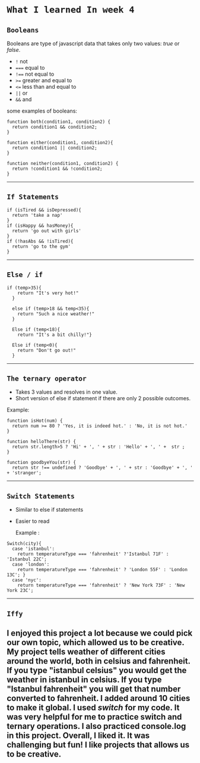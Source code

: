 # `What I learned In week 4`

## `Booleans`
Booleans are type of javascript data that takes  only two values: *true* or *false*.
* `!` not 
* `===` equal to 
* `!==` not equal to
* `>=` greater and equal to
* `<=` less than and equal to 
* `||` or
* `&&` and

some examples of booleans:
```
function both(condition1, condition2) {
  return condition1 && condition2;
}

function either(condition1, condition2){
  return condition1 || condition2;
}

function neither(condition1, condition2) {
  return !condition1 && !condition2;
}
```
---
## `If Statements`

```
if (isTired && isDepressed){
  return 'take a nap'
}
if (isHappy && hasMoney){
  return 'go out with girls'
}
if (!hasAbs && !isTired){
  return 'go to the gym'
}
```
---

## `Else / if`
```
if (temp>35){
    return "It's very hot!"
  }

  else if (temp>18 && temp<35){
    return "Such a nice weather!"
  }

  Else if (temp<18){
    return "It's a bit chilly!"}

  Else if (temp<0){
    return "Don't go out!"
  }
```

---

## `The ternary operator`

* Takes 3 values and resolves in one value.
* Short version of else if statement if there are only 2 possible outcomes.
  
Example: 

```
function isHot(num) {
  return num >= 80 ? 'Yes, it is indeed hot.' : 'No, it is not hot.'
}

function helloThere(str) {
  return str.length>5 ? 'Hi' + ', ' + str : 'Hello' + ', ' +  str ;
}

function goodbyeYou(str) {
  return str !== undefined ? 'Goodbye' + ', ' + str : 'Goodbye' + ', ' + 'stranger';

```

---

## `Switch Statements`
* Similar to else if statements
* Easier to read
  
  Example :
```
Switch(city){
  case 'istanbul':
    return temperatureType === 'fahrenheit' ?'Istanbul 71F' : 'Istanbul 22C';
  case 'london':
    return temperatureType === 'fahrenheit' ? 'London 55F' : 'London 13C'; }
  case 'nyc':
    return temperatureType === 'fahrenheit' ? 'New York 73F' : 'New York 23C';
```

---
## `Iffy`

I enjoyed this project a lot because we could pick our own topic, which allowed us to be creative. My project tells weather of different cities around the world, both in celsius and fahrenheit. If you type "istanbul celsius" you would get the weather in istanbul in celsius. If you type "Istanbul fahrenheit" you will get that number converted to fahrenheit. I added around 10 cities to make it global. I used *switch* for my code. It was very helpful for me to practice switch and ternary operations. I also practiced console.log in this project. Overall, I liked it. It was challenging but fun! I like projects that allows us to be creative.
---